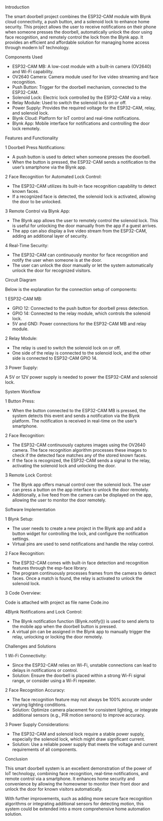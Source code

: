 Introduction

The smart doorbell project combines the ESP32-CAM module with Blynk cloud connectivity, a push button, and a solenoid lock to enhance home security. This project allows the user to receive notifications on their phone when someone presses the doorbell, automatically unlock the door using face recognition, and remotely control the lock from the Blynk app. It provides an efficient and affordable solution for managing home access through modern IoT technology.

Components Used

- ESP32-CAM MB: A low-cost module with a built-in camera (OV2640) and Wi-Fi capability.
- OV2640 Camera: Camera module used for live video streaming and face recognition.
- Push Button: Trigger for the doorbell mechanism, connected to the ESP32-CAM.
- Solenoid Lock: Electric lock controlled by the ESP32-CAM via a relay.
- Relay Module: Used to switch the solenoid lock on or off.
- Power Supply: Provides the required voltage for the ESP32-CAM, relay, and solenoid lock.
- Blynk Cloud: Platform for IoT control and real-time notifications.
- Blynk App: Mobile interface for notifications and controlling the door lock remotely.

Features and Functionality

1 Doorbell Press Notifications:

- A push button is used to detect when someone presses the doorbell.
- When the button is pressed, the ESP32-CAM sends a notification to the user’s smartphone via the Blynk app.

2 Face Recognition for Automated Lock Control:

- The ESP32-CAM utilizes its built-in face recognition capability to detect known faces.
- If a recognized face is detected, the solenoid lock is activated, allowing the door to be unlocked.

3 Remote Control via Blynk App:

- The Blynk app allows the user to remotely control the solenoid lock. This is useful for unlocking the door manually from the app if a guest arrives.
- The app can also display a live video stream from the ESP32-CAM, adding an additional layer of security.

4 Real-Time Security:

- The ESP32-CAM can continuously monitor for face recognition and notify the user when someone is at the door.
- The user can unlock the door manually or let the system automatically unlock the door for recognized visitors.

Circuit Diagram

Below is the explanation for the connection setup of components:

1 ESP32-CAM MB:

- GPIO 12: Connected to the push button for doorbell press detection.
- GPIO 14: Connected to the relay module, which controls the solenoid lock.
- 5V and GND: Power connections for the ESP32-CAM MB and relay module.

2 Relay Module:

- The relay is used to switch the solenoid lock on or off.
- One side of the relay is connected to the solenoid lock, and the other side is connected to ESP32-CAM GPIO 14.

3 Power Supply:

A 5V or 12V power supply is needed to power the ESP32-CAM and solenoid lock.

System Workflow

1 Button Press:

- When the button connected to the ESP32-CAM MB is pressed, the system detects this event and sends a notification via the Blynk platform. The notification is received in real-time on the user’s smartphone. 

2 Face Recognition:

- The ESP32-CAM continuously captures images using the OV2640 camera. The face recognition algorithm processes these images to check if the detected 
   face matches any of the stored known faces.
- If the face is recognized, the ESP32-CAM sends a signal to the relay, activating the solenoid lock and unlocking the door.

3 Remote Lock Control:

- The Blynk app offers manual control over the solenoid lock. The user can press a button on the app interface to unlock the door remotely.
- Additionally, a live feed from the camera can be displayed on the app, allowing the user to monitor the door remotely.

Software Implementation

1 Blynk Setup:

- The user needs to create a new project in the Blynk app and add a button widget for controlling the lock, and configure the notification settings.
- Virtual pins are used to send notifications and handle the relay control.

2 Face Recognition:

- The ESP32-CAM comes with built-in face detection and recognition features through the esp-face library.
- The program continuously processes frames from the camera to detect faces. Once a match is found, the relay is activated to unlock the solenoid lock.

3 Code Overview:

Code is attached with project as file name Code.ino

4Blynk Notifications and Lock Control:

- The Blynk notification function (Blynk.notify()) is used to send alerts to the mobile app when the doorbell button is pressed.
- A virtual pin can be assigned in the Blynk app to manually trigger the relay, unlocking or locking the door remotely.

Challenges and Solutions

1 Wi-Fi Connectivity:

- Since the ESP32-CAM relies on Wi-Fi, unstable connections can lead to delays in notifications or control.
- Solution: Ensure the doorbell is placed within a strong Wi-Fi signal range, or consider using a Wi-Fi repeater.

2 Face Recognition Accuracy:

- The face recognition feature may not always be 100% accurate under varying lighting conditions.
- Solution: Optimize camera placement for consistent lighting, or integrate additional sensors (e.g., PIR motion sensors) to improve accuracy.

3 Power Supply Considerations:

- The ESP32-CAM and solenoid lock require a stable power supply, especially the solenoid lock, which might draw significant current.
- Solution: Use a reliable power supply that meets the voltage and current requirements of all components.

Conclusion

This smart doorbell system is an excellent demonstration of the power of IoT technology, combining face recognition, real-time notifications, and remote control via a smartphone. It enhances home security and convenience by allowing the homeowner to monitor their front door and unlock the door for known visitors automatically.

With further improvements, such as adding more secure face recognition algorithms or integrating additional sensors for detecting motion, this system could be extended into a more comprehensive home automation solution.
